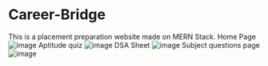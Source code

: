 # Career-Bridge
This is a placement preparation website made on MERN Stack.
Home Page
![image](https://github.com/divyashpal/Career-Bridge/assets/113034496/00d2fe03-2c6f-4713-a94b-7f097ded7967)
Aptitude quiz
![image](https://github.com/divyashpal/Career-Bridge/assets/113034496/c3ac5d8e-e0de-4450-86cd-1f8cfd21acb1)
DSA Sheet
![image](https://github.com/divyashpal/Career-Bridge/assets/113034496/97eea54d-51d9-4919-988a-b91005e04843)
Subject questions page
![image](https://github.com/divyashpal/Career-Bridge/assets/113034496/a6215a0c-48d1-49f4-934c-9314ee7e068c)
